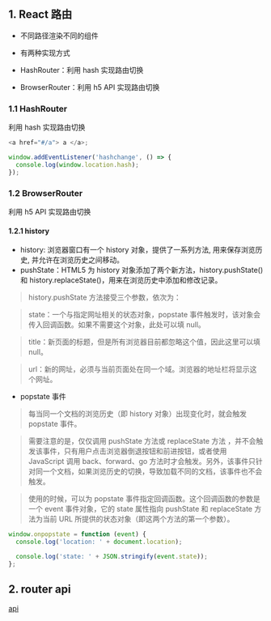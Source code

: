 ## 1. React 路由

- 不同路径渲染不同的组件
- 有两种实现方式

- HashRouter：利用 hash 实现路由切换
- BrowserRouter：利用 h5 API 实现路由切换

### 1.1 HashRouter

利用 hash 实现路由切换

```js
<a href="#/a"> a </a>;

window.addEventListener('hashchange', () => {
  console.log(window.location.hash);
});
```

### 1.2 BrowserRouter

利用 h5 API 实现路由切换

#### 1.2.1 history

- history: 浏览器窗口有一个 history 对象，提供了一系列方法, 用来保存浏览历史, 并允许在浏览历史之间移动。
- pushState：HTML5 为 history 对象添加了两个新方法，history.pushState()和 history.replaceState()，用来在浏览历史中添加和修改记录。

> history.pushState 方法接受三个参数，依次为：

> state：一个与指定网址相关的状态对象，popstate 事件触发时，该对象会传入回调函数。如果不需要这个对象，此处可以填 null。

> title：新页面的标题，但是所有浏览器目前都忽略这个值，因此这里可以填 null。

> url：新的网址，必须与当前页面处在同一个域。浏览器的地址栏将显示这个网址。

- popstate 事件

> 每当同一个文档的浏览历史（即 history 对象）出现变化时，就会触发 popstate 事件。

> 需要注意的是，仅仅调用 pushState 方法或 replaceState 方法 ，并不会触发该事件，只有用户点击浏览器倒退按钮和前进按钮，或者使用 JavaScript 调用 back、forward、go 方法时才会触发。另外，该事件只针对同一个文档，如果浏览历史的切换，导致加载不同的文档，该事件也不会触发。

> 使用的时候，可以为 popstate 事件指定回调函数。这个回调函数的参数是一个 event 事件对象，它的 state 属性指向 pushState 和 replaceState 方法为当前 URL 所提供的状态对象（即这两个方法的第一个参数）。

```js
window.onpopstate = function (event) {
  console.log('location: ' + document.location);

  console.log('state: ' + JSON.stringify(event.state));
};
```

## 2. router api

[api](https://reactrouter.com/web/api/withRouter)
